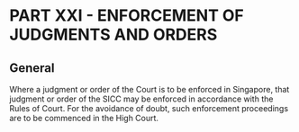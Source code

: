 # PART XXI - ENFORCEMENT OF JUDGMENTS AND ORDERS

## General

Where a judgment or order of the Court is to be enforced in Singapore, that judgment or order of the SICC may be enforced in accordance with the Rules of Court. For the avoidance of doubt, such enforcement proceedings are to be commenced in the High Court.
